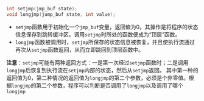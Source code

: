 ```c
int setjmp(jmp_buf state);
void longjmp(jump_buf state, int value);
```
- `setjmp`函数用于初始化一个`jmp_buf`变量，返回值为0。其操作是将程序的状态信息保存到跳转缓冲区。调用`setjmp`时所处的函数便成为“顶层”函数。
- `longjmp`函数被调用时，`setjmp`所保存的状态信息被恢复，并且使执行流通过再次从`setjmp`函数返回，从而立即跳回到顶层函数中。

**注意**：`setjmp`可能有两种返回方式：一是第一次经过`setjmp`函数时；二是调用`longjmp`后恢复到执行流在`setjmp`内部的状态，然后从`setjmp`返回。
其中第一种的返回值为0，第二种情况的返回值为`longjmp`的第二个参数，必须是个非零值。根据`longjmp`的第二个参数，程序可以判断是否调用了`longjmp`以及调用了哪个`longjmp`